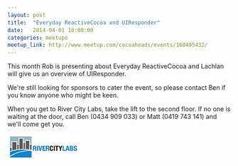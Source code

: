 ```yaml
---
layout: post
title:  "Everyday ReactiveCocoa and UIResponder"
date:   2014-04-01 18:00:00
categories: meetups
meetup_link: http://www.meetup.com/cocoaheads/events/168495432/
---
```


This month Rob is presenting about Everyday ReactiveCocoa and Lachlan will give us an overview of UIResponder.

We're still looking for sponsors to cater the event, so please contact Ben if you know anyone who might be keen.

When you get to River City Labs, take the lift to the second floor. If no one is waiting at the door, call Ben (0434 909 033) or Matt (0419 743 141) and we'll come get you.

[![River City Labs](/images/RCL_logo_2013.png)](http://rivercitylabs.net/)